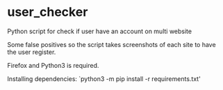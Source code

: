# user_checker
Python script for check if user have an account on multi website

Some false positives so the script takes screenshots of each site to have the user register.

Firefox and Python3 is required.

Installing dependencies:
`python3 -m pip install -r requirements.txt'
